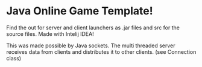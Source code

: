 # Java Online Game Template!
 Find the out for server and client launchers as .jar files and src for the source files. Made with Intelij IDEA!

This was made possible by Java sockets. The multi threaded server receives data from clients and distributes it to other clients. (see Connection class)
